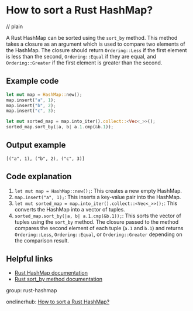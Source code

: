 # How to sort a Rust HashMap?
// plain

A Rust HashMap can be sorted using the `sort_by` method. This method takes a closure as an argument which is used to compare two elements of the HashMap. The closure should return `Ordering::Less` if the first element is less than the second, `Ordering::Equal` if they are equal, and `Ordering::Greater` if the first element is greater than the second.

## Example code

```rust
let mut map = HashMap::new();
map.insert("a", 1);
map.insert("b", 2);
map.insert("c", 3);

let mut sorted_map = map.into_iter().collect::<Vec<_>>();
sorted_map.sort_by(|a, b| a.1.cmp(&b.1));
```

## Output example

```
[("a", 1), ("b", 2), ("c", 3)]
```

## Code explanation


1. `let mut map = HashMap::new();`: This creates a new empty HashMap.
2. `map.insert("a", 1);`: This inserts a key-value pair into the HashMap.
3. `let mut sorted_map = map.into_iter().collect::<Vec<_>>();`: This converts the HashMap into a vector of tuples.
4. `sorted_map.sort_by(|a, b| a.1.cmp(&b.1));`: This sorts the vector of tuples using the `sort_by` method. The closure passed to the method compares the second element of each tuple (`a.1` and `b.1`) and returns `Ordering::Less`, `Ordering::Equal`, or `Ordering::Greater` depending on the comparison result.

## Helpful links

- [Rust HashMap documentation](https://doc.rust-lang.org/std/collections/struct.HashMap.html)
- [Rust sort_by method documentation](https://doc.rust-lang.org/std/vec/struct.Vec.html#method.sort_by)

group: rust-hashmap

onelinerhub: [How to sort a Rust HashMap?](https://onelinerhub.com/rust/how-to-sort-a-rust-hashmap)